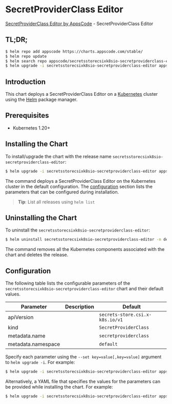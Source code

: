 # SecretProviderClass Editor

[SecretProviderClass Editor by AppsCode](https://appscode.com) - SecretProviderClass Editor

## TL;DR;

```bash
$ helm repo add appscode https://charts.appscode.com/stable/
$ helm repo update
$ helm search repo appscode/secretsstorecsixk8sio-secretproviderclass-editor --version=v0.22.0
$ helm upgrade -i secretsstorecsixk8sio-secretproviderclass-editor appscode/secretsstorecsixk8sio-secretproviderclass-editor -n default --create-namespace --version=v0.22.0
```

## Introduction

This chart deploys a SecretProviderClass Editor on a [Kubernetes](http://kubernetes.io) cluster using the [Helm](https://helm.sh) package manager.

## Prerequisites

- Kubernetes 1.20+

## Installing the Chart

To install/upgrade the chart with the release name `secretsstorecsixk8sio-secretproviderclass-editor`:

```bash
$ helm upgrade -i secretsstorecsixk8sio-secretproviderclass-editor appscode/secretsstorecsixk8sio-secretproviderclass-editor -n default --create-namespace --version=v0.22.0
```

The command deploys a SecretProviderClass Editor on the Kubernetes cluster in the default configuration. The [configuration](#configuration) section lists the parameters that can be configured during installation.

> **Tip**: List all releases using `helm list`

## Uninstalling the Chart

To uninstall the `secretsstorecsixk8sio-secretproviderclass-editor`:

```bash
$ helm uninstall secretsstorecsixk8sio-secretproviderclass-editor -n default
```

The command removes all the Kubernetes components associated with the chart and deletes the release.

## Configuration

The following table lists the configurable parameters of the `secretsstorecsixk8sio-secretproviderclass-editor` chart and their default values.

|     Parameter      | Description |                  Default                   |
|--------------------|-------------|--------------------------------------------|
| apiVersion         |             | <code>secrets-store.csi.x-k8s.io/v1</code> |
| kind               |             | <code>SecretProviderClass</code>           |
| metadata.name      |             | <code>secretproviderclass</code>           |
| metadata.namespace |             | <code>default</code>                       |


Specify each parameter using the `--set key=value[,key=value]` argument to `helm upgrade -i`. For example:

```bash
$ helm upgrade -i secretsstorecsixk8sio-secretproviderclass-editor appscode/secretsstorecsixk8sio-secretproviderclass-editor -n default --create-namespace --version=v0.22.0 --set apiVersion=secrets-store.csi.x-k8s.io/v1
```

Alternatively, a YAML file that specifies the values for the parameters can be provided while
installing the chart. For example:

```bash
$ helm upgrade -i secretsstorecsixk8sio-secretproviderclass-editor appscode/secretsstorecsixk8sio-secretproviderclass-editor -n default --create-namespace --version=v0.22.0 --values values.yaml
```
